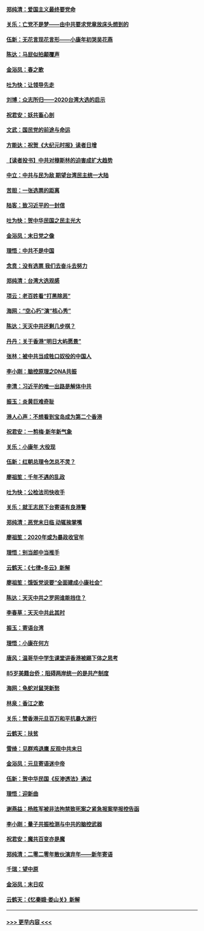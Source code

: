 #### [郑纯清：爱国主义最终要党命](../pages/nsc993/n11802197.md?t=01191001) 
#### [关乐：亡党不是梦——由中共要求党章放床头想到的](../pages/nsc993/n11802156.md?t=01191001) 
#### [伍新：无花言现花言形——小康年初哭吴花燕](../pages/nsc993/n11800044.md?t=01191001) 
#### [陈达：马屁似拍颠覆声](../pages/nsc993/n11800010.md?t=01191001) 
#### [金浴凤：春之歌](../pages/nsc993/n11797687.md?t=01191001) 
#### [吐为快：让领导先走](../pages/nsc993/n11797512.md?t=01191001) 
#### [刘博：众志所归——2020台湾大选的启示](../pages/nsc993/n11796878.md?t=01191001) 
#### [祝君安：妖共畜心剖](../pages/nsc993/n11794273.md?t=01191001) 
#### [文武：国民党的前途与命运](../pages/nsc993/n11794198.md?t=01191001) 
#### [方能达：祝贺《大纪元时报》读者日增](../pages/nsc993/n11793807.md?t=01191001) 
#### [【读者投书】中共对穆斯林的迫害成扩大趋势](../pages/nsc993/n11791371.md?t=01191001) 
#### [中立：中共与民为敌 期望台湾民主统一大陆](../pages/nsc993/n11790392.md?t=01191001) 
#### [苦胆：一张选票的距离](../pages/nsc993/n11788914.md?t=01191001) 
#### [陆客：致习近平的一封信](../pages/nsc993/n11788867.md?t=01191001) 
#### [吐为快：贺中华民国之民主光大](../pages/nsc993/n11788618.md?t=01191001) 
#### [金浴凤：末日党之像](../pages/nsc993/n11787475.md?t=01191001) 
#### [理悟：中共不是中国](../pages/nsc993/n11787463.md?t=01191001) 
#### [念贲：没有选票  我们去奋斗去努力](../pages/nsc993/n11787398.md?t=01191001) 
#### [郑纯清：台湾大选观感](../pages/nsc993/n11786210.md?t=01191001) 
#### [项云：老百姓看“打黑除恶”](../pages/nsc993/n11785398.md?t=01191001) 
#### [海网：“空心朽”演“核心秀”](../pages/nsc993/n11783874.md?t=01191001) 
#### [陈达：天灭中共还剩几步棋？](../pages/nsc993/n11783719.md?t=01191001) 
#### [丹丹：关于香港“明日大屿愿景”](../pages/nsc993/n11783273.md?t=01191001) 
#### [张林：被中共当成牲口奴役的中国人](../pages/nsc993/n11782397.md?t=01191001) 
#### [李小刚：脑控原理之DNA共振](../pages/nsc993/n11780962.md?t=01191001) 
#### [李清：习近平的唯一出路是解体中共](../pages/nsc993/n11780866.md?t=01191001) 
#### [振玉：炎黄巨难奇耻](../pages/nsc993/n11779632.md?t=01191001) 
#### [港人心声：不想看到宝岛成为第二个香港](../pages/nsc993/n11778817.md?t=01191001) 
#### [祝君安：一剪梅‧新年新气象](../pages/nsc993/n11776340.md?t=01191001) 
#### [关乐：小康年 大役现](../pages/nsc993/n11774213.md?t=01191001) 
#### [伍新：红朝总理令怎总不灵？](../pages/nsc993/n11770813.md?t=01191001) 
#### [廖祖笙：千年不遇的乱政](../pages/nsc993/n11770373.md?t=01191001) 
#### [吐为快：公检法司快收手](../pages/nsc993/n11770359.md?t=01191001) 
#### [关乐：就王志民下台寄语有良港警](../pages/nsc993/n11769903.md?t=01191001) 
#### [郑纯清：恶党末日临 动辄挨掌嘴](../pages/nsc993/n11769356.md?t=01191001) 
#### [廖祖笙：2020年或为暴政收官年](../pages/nsc993/n11768216.md?t=01191001) 
#### [理悟：别当郎中当推手](../pages/nsc993/n11768243.md?t=01191001) 
#### [云鹤天：《七律▪冬云》新解](../pages/nsc993/n11768204.md?t=01191001) 
#### [廖祖笙：饿饭党说要“全面建成小康社会”](../pages/nsc993/n11767482.md?t=01191001) 
#### [陈达：天灭中共之罗网谁能挡住？](../pages/nsc993/n11767465.md?t=01191001) 
#### [李春草：天灭中共此其时](../pages/nsc993/n11767452.md?t=01191001) 
#### [振玉：寄语台湾](../pages/nsc993/n11767432.md?t=01191001) 
#### [理悟：小康在何方](../pages/nsc993/n11767394.md?t=01191001) 
#### [唐风：温哥华中学生课堂讲香港被踢下体之思考](../pages/nsc993/n11766848.md?t=01191001) 
#### [85岁美籍台侨：阻碍两岸统一的是共产制度](../pages/nsc993/n11765043.md?t=01191001) 
#### [海网：龟蛇对鼠哭新愁](../pages/nsc993/n11764895.md?t=01191001) 
#### [林泉：香江之歌](../pages/nsc993/n11764415.md?t=01191001) 
#### [关乐：赞香港元旦百万和平抗暴大游行](../pages/nsc993/n11764382.md?t=01191001) 
#### [云鹤天：扶贫](../pages/nsc993/n11764245.md?t=01191001) 
#### [雪绮：见群鸡退鹰  反观中共末日](../pages/nsc993/n11762112.md?t=01191001) 
#### [金浴凤：元旦寄语迷中帝](../pages/nsc993/n11761788.md?t=01191001) 
#### [伍新：贺中华民国《反渗透法》通过](../pages/nsc993/n11761994.md?t=01191001) 
#### [理悟：迎新曲](../pages/nsc993/n11761152.md?t=01191001) 
#### [谢燕益：杨胜军被非法拘禁致死案之紧急报案举报控告函](../pages/nsc993/n11756134.md?t=01191001) 
#### [李小刚：量子共振检测与中共的脑控武器](../pages/nsc993/n11754518.md?t=01191001) 
#### [祝君安：魔共百变亦是魔](../pages/nsc993/n11754469.md?t=01191001) 
#### [郑纯清：二零二零年散伙演弃年——新年寄语](../pages/nsc993/n11754195.md?t=01191001) 
#### [千瑞：望中原](../pages/nsc993/n11754159.md?t=01191001) 
#### [金浴凤：末日叹](../pages/nsc993/n11752359.md?t=01191001) 
#### [云鹤天：《忆秦娥‧娄山关》新解](../pages/nsc993/n11752348.md?t=01191001) 

----
#### [ >>> 更早内容 <<< ](../indexes/nsc993-earlier.md)
